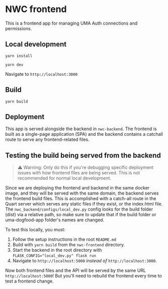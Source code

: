 # NWC frontend

This is a frontend app for managing UMA Auth connections and permissions.

## Local development

```
yarn install
```

```
yarn dev
```

Navigate to `http://localhost:3000`

## Build

```
yarn build
```

## Deployment

This app is served alongside the backend in `nwc-backend`. The frontend is built as a single-page application (SPA) and the backend contains a catchall route to serve any frontend-related files.

## Testing the build being served from the backend

> ⚠️ Warning: Only do this if you're debugging specific deployment issues with how frontend files are being served.
> This is not recommended for normal local development.

Since we are deploying the frontend and backend in the same docker image,
and they will be served with the same domain, the backend serves the frontend build files. This is accomplished with a catch-all route in the Quart server
which serves any static files if they exist, or the index.html file. The `nwc_backend/configs/local_dev.py` config looks for the
build folder (dist) via a relative path, so make sure to update that if the build folder
or uma-dogfood-app folder's names are changed.

To test this locally, you must:

1. Follow the setup instructions in the root `README.md`
1. Build with `yarn build` from the `nwc-frontend` directory.
1. Start the backend in the root directory with `FLASK_CONFIG="local_dev.py" flask run`
1. Navigate to `http://localhost:5000` _instead of_ `http://localhost:3000`.

Now both frontend files and the API will be served by the same URL `http://localhost:5000`!
But you'll need to rebuild the frontend every time to test a frontend change.
